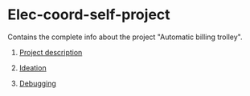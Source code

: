 # Elec-coord-self-project

Contains the complete info about the project "Automatic billing trolley".

1. [Project description](https://github.com/Ruban-VP/Elec-coord-self-project/blob/master/Project%20description.md)

2. [Ideation](https://github.com/Ruban-VP/Elec-coord-self-project/blob/master/Ideation.md)

3. [Debugging](https://github.com/Ruban-VP/Elec-coord-self-project/blob/master/Debugging.md)
